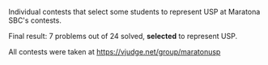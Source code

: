 Individual contests that select some students to represent USP at Maratona SBC's contests. 

Final result: 7 problems out of 24 solved, **selected** to represent USP.

All contests were taken at https://vjudge.net/group/maratonusp
